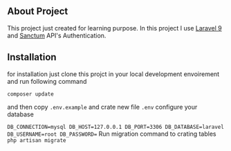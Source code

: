 
## About Project

This project just created for learning purpose. In this project I use [Laravel 9](https://laravel.com/docs/9.x) and [Sanctum](https://laravel.com/docs/9.x/sanctum) API's Authentication.

## Installation
for installation just clone this projct in your local development envoirement and run following command

`composer update`

and then copy `.env.example` and crate new file `.env` configure your database 

`
DB_CONNECTION=mysql
DB_HOST=127.0.0.1
DB_PORT=3306
DB_DATABASE=laravel
DB_USERNAME=root
DB_PASSWORD=
`
Run migration command to crating tables
`php artisan migrate`

